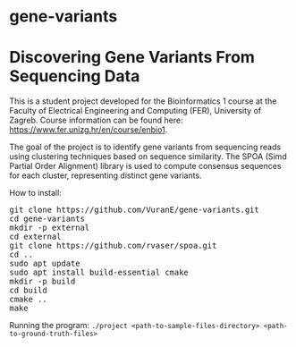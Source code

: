 # gene-variants

# Discovering Gene Variants From Sequencing Data

This is a student project developed for the Bioinformatics 1 course at the Faculty of Electrical Engineering and Computing (FER), University of Zagreb. Course information can be found here: https://www.fer.unizg.hr/en/course/enbio1.

The goal of the project is to identify gene variants from sequencing reads using clustering techniques based on sequence similarity. The SPOA (Simd Partial Order Alignment) library is used to compute consensus sequences for each cluster, representing distinct gene variants.

How to install:

<pre>
git clone https://github.com/VuranE/gene-variants.git
cd gene-variants 
mkdir -p external
cd external
git clone https://github.com/rvaser/spoa.git
cd ..
sudo apt update
sudo apt install build-essential cmake
mkdir -p build
cd build
cmake ..
make
</pre>

Running the program:
 `./project <path-to-sample-files-directory> <path-to-ground-truth-files>`
